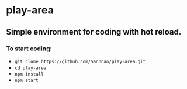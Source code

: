 # play-area

## Simple environment for coding with hot reload.

### To start coding:

   - ```git clone https://github.com/Sannnao/play-area.git```
   - ```cd play-area```
   - ```npm install```
   - ```npm start```
